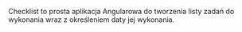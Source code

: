 Checklist to prosta aplikacja Angularowa do tworzenia listy zadań do wykonania wraz z określeniem daty jej wykonania. 
